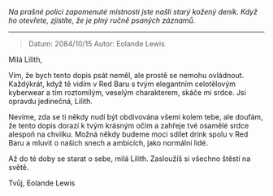 _Na prašné polici zapomenuté místnosti jste našli starý kožený deník. Když ho otevřete, zjistíte, že je plný ručně psaných záznamů._

---

> Datum: 2084/10/15
> Autor: Eolande Lewis

Milá Lilith,

Vím, že bych tento dopis psát neměl, ale prostě se nemohu ovládnout. Každýkrát, když tě vidím v Red Baru s tvým elegantním celotělovým kyberwear a tím roztomilým, veselým charakterem, skáče mi srdce. Jsi opravdu jedinečná, Lilith.

Nevíme, zda se ti někdy nudí být obdivována všemi kolem tebe, ale doufám, že tento dopis dorazí k tvým krásným očím a zahřeje tvé osamělé srdce alespoň na chvilku. Možná někdy budeme moci sdílet drink spolu v Red Baru a mluvit o našich snech a ambicích, jako normální lidé.

Až do té doby se starat o sebe, milá Lilith. Zasloužíš si všechno štěstí na světě.

Tvůj,
Eolande Lewis

